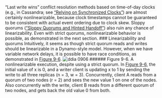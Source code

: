 
“Last write wins” conflict resolution methods based on time-of-day clocks (e.g., in Cassandra; see
[“Relying on Synchronized Clocks”](ch08.html#sec_distributed_clocks_relying)) are almost certainly nonlinearizable, because clock timestamps
cannot be guaranteed to be consistent with actual event ordering due to clock skew. Sloppy quorums
([“Sloppy Quorums and Hinted Handoff”](ch05.html#sec_replication_sloppy_quorum)) also ruin any chance of linearizability. Even with strict
quorums, nonlinearizable behavior is possible, as demonstrated in the next section. ### Linearizability and quorums 
Intuitively, it seems as though strict quorum reads and writes should be linearizable in a
Dynamo-style model. However, when we have variable network delays, it is possible to have race
conditions, as demonstrated in [Figure 9-6](#fig_consistency_leaderless). ![ddia 0906](assets/ddia_0906.png) ###### Figure 9-6. A nonlinearizable execution, despite using a strict quorum. In [Figure 9-6](#fig_consistency_leaderless), the initial value of x is 0, and a writer client is updating
x to 1 by sending the write to all three replicas (n = 3, w = 3).
Concurrently, client A reads from a quorum of two nodes (r = 2) and sees the new value 1
on one of the nodes. Also concurrently with the write, client B reads from a different quorum of two
nodes, and gets back the old value 0 from both.